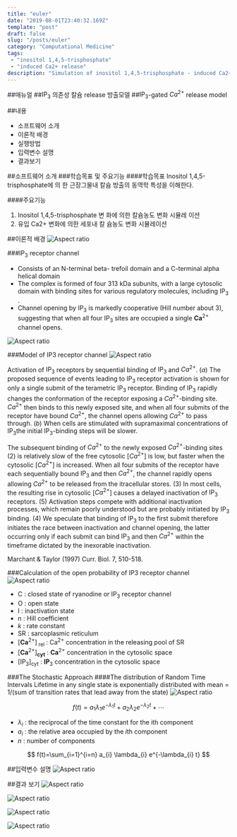 ```yaml
---
title: "euler"
date: "2019-08-01T23:40:32.169Z"
template: "post"
draft: false
slug: "/posts/euler"
category: "Computational Medicine"
tags: 
 - "inositol 1,4,5-trisphosphate"
 - "induced Ca2+ release"
description: "Simulation of inositol 1,4,5-trisphosphate - induced Ca2+ release Manual"
---
```

##매뉴얼
##$\mathrm{IP}_{3}$ 의존성 칼슘 release 방출모델
##$\mathrm{IP}_{3}$-gated $C a^{2+}$ release model


##내용
- 소프트웨어 소개
- 이론적 배경
- 실행방법
- 입력변수 설명
- 결과보기
             
##소프트웨어 소개
###학습목표 및 주요기능
####학습목표 
Inositol 1,4,5-trisphosphate에 의 한 근장그물내 칼슘 방출의 동역학 특성을 이해한다.

####주요기능
1. Inositol 1,4,5-trisphosphate 변 화에 의한 칼슘농도 변화 시뮬레 이션
2. 유입 Ca2+ 변화에 의한 세포내 칼 슘농도 변화 시뮬레이션

  
##이론적 배경
![Aspect ratio](/media/POST/000016/0.jpg)


###$\mathrm{IP}_{3}$  receptor channel
- Consists of an N-terminal beta- trefoil domain and a C-terminal alpha helical domain
- The complex is formed of four 313 kDa subunits, with a large cytosolic domain with binding sites for various regulatory molecules, including $\mathrm{IP}_{3}$ .
- Channel opening by $\mathrm{IP}_{3}$  is markedly cooperative (Hill number about 3), suggesting that when all four $\mathrm{IP}_{3}$  sites are occupied a single $\mathbf{C} \mathbf{a}^{2+}$ channel opens.

![Aspect ratio](/media/POST/000016/1.jpg)

###Model of IP3 receptor channel
![Aspect ratio](/media/POST/000016/2.jpg)

Activation of $\mathrm{IP}_{3}$ receptors by sequential binding of $\mathrm{IP}_{3}$ and $C a^{2+}$. $(a)$ The proposed sequence of events leading to $\mathrm{IP}_{3}$ receptor activation is shown for only a single submit of the terametric $\mathrm{IP}_{3}$ receptor. Binding of $\mathrm{IP}_{3}$ rapidly changes the conformation of the receptor exposing a $C a^{2+}$-binding site. $C a^{2+}$ then binds to this newly exposed site, and when all four submits of the receptor have bound $C a^{2+}$, the channel opens allowing $C a^{2+}$ to pass through. $(b)$ When cells are stimulated with supramaximal concentrations of $\mathrm{IP}_{3}$the initial $\mathrm{IP}_{3}$-binding steps will be slower. 

The subsequent binding of $C a^{2+}$ to the newly exposed $C a^{2+}$-binding sites $(2)$ is relatively slow of the free cytosolic [$C a^{2+}$] is low, but faster when the cytosolic [$C a^{2+}$] is increased. When all four submits of the receptor have each sequentially bound $\mathrm{IP}_{3}$ and then $C a^{2+}$, the channel rapidly opens allowing $C a^{2+}$ to be released from the itracellular stores. $(3)$ In most cells, the resulting rise in cytosolic [$C a^{2+}$] causes a delayed inactivation of $\mathrm{IP}_{3}$ receptors. $(5)$ Activation steps compete with additional inactivation processes, which remain poorly understood but are probably initiated by $\mathrm{IP}_{3}$ binding. $(4)$
We speculate that binding of $\mathrm{IP}_{3}$ to the first submit therefore initiates the race between inactivation and channel opening, the latter occurring only if each submit can bind $\mathrm{IP}_{3}$ and then $C a^{2+}$ within the timeframe dictated by the inexorable inactivation.

 Marchant & Taylor (1997) Curr. Biol. 7, 510-518.
  
###Calculation of the open probability of IP3 receptor channel
![Aspect ratio](/media/POST/000016/3.jpg)

- C : closed state of ryanodine or $\mathrm{IP}_{3}$ receptor channel
- O : open state
- I : inactivation state
- n : Hill coefficient
- $k$ : rate constant
- SR : sarcoplasmic reticulum
- $\left[\mathbf{C} \mathbf{a}^{2+}\right]_{\text { rel }}$ : $\mathrm{Ca}^{2+}$ concentration in the releasing pool of SR
- $\left[\mathbf{C} \mathbf{a}^{2+}\right]_{\mathbf{c y t}}$ : $\mathbf{C} \mathbf{a}^{2+}$ concentration in the cytosolic space
- $\left[\mathrm{IP}_{3}\right]_{\mathrm{cyt}}$ : $\mathbf{I P}_{3}$ concentration in the cytosolic space 


###The Stochastic Approach 
####The distribution of Random Time Intervals
Lifetime in any single state is exponentially distributed with mean = 1/(sum of transition rates that lead away from the state)
![Aspect ratio](/media/POST/000016/4.jpg)

$$
f(t)=a_{1} \lambda_{1} e^{-\lambda_{1} t}+a_{2} \lambda_{2} e^{-\lambda_{2} t}+\cdots
$$


- $\lambda_{i}$ : the reciprocal of the time constant for the ith component 
- $a_{i}$ : the relative area occupied by the $i$th component 
- $n$ : number of components

$$
f(t)=\sum_{i=1}^{i=n} a_{i} \lambda_{i} e^{-\lambda_{i} t}
$$

  


##입력변수 설명
![Aspect ratio](/media/POST/000016/9.jpg)
                
##결과 보기
![Aspect ratio](/media/POST/000016/5.jpg)

![Aspect ratio](/media/POST/000016/6.jpg)

![Aspect ratio](/media/POST/000016/7.jpg)

![Aspect ratio](/media/POST/000016/8.jpg)
    